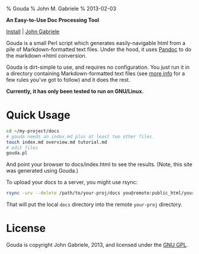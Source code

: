 % Gouda
% John M. Gabriele
% 2013-02-03

**An Easy-to-Use Doc Processing Tool**

[Install](install.html) | [John Gabriele](/index.html)

Gouda is a small Perl script which generates easily-navigable html
from a pile of Markdown-formatted text files. Under the hood, it uses
[Pandoc](http://johnmacfarlane.net/pandoc/) to do the markdown→html
conversion.

Gouda is dirt-simple to use, and requires no configuration. You just
run it in a directory containing Markdown-formatted text files (see
[more info](more-info.html) for a few rules you've got to follow) and
it does the rest.

**Currently, it has only been tested to run on GNU/Linux.**



# Quick Usage

~~~bash
cd ~/my-project/docs
# gouda needs an index.md plus at least two other files.
touch index.md overview.md tutorial.md
# edit files
gouda.pl
~~~

And point your browser to docs/index.html to see the results.
(Note, this site was generated using Gouda.)

To upload your docs to a server, you might use rsync:

~~~bash
rsync -urv --delete /path/to/your-proj/docs you@remote:public_html/your-proj
~~~

That will put the local `docs` directory into the remote `your-proj`
directory.



# License

Gouda is copyright John Gabriele, 2013, and licensed under the [GNU
GPL](http://www.gnu.org/licenses/gpl.html).
